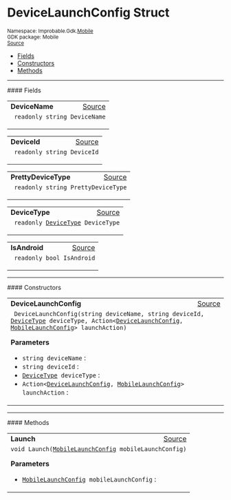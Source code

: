 
# DeviceLaunchConfig Struct
<sup>
Namespace: Improbable.Gdk.<a href="{{urlRoot}}/api/mobile-index">Mobile</a><br/>
GDK package: Mobile<br/>
<a href="https://www.github.com/spatialos/gdk-for-unity/blob/51790202/workers/unity/Packages/io.improbable.gdk.mobile/Editor/DeviceLaunchConfig.cs/#L13">Source</a>
<style>
a code {
                    padding: 0em 0.25em!important;
}
code {
                    background-color: #ffffff!important;
}
</style>
</sup>
<nav id="pageToc" class="page-toc"><ul><li><a href="#fields">Fields</a>
<li><a href="#constructors">Constructors</a>
<li><a href="#methods">Methods</a>
</ul></nav>








</p>
<hr style="width:100%; border-top-color:#d8d8d8" />
#### Fields


</p>




<table width="100%">
    <tr>
        <td style="border-right:none"><a id="devicename"></a><b>DeviceName</b></td>
        <td style="border-left:none; text-align:right"><a href="https://www.github.com/spatialos/gdk-for-unity/blob/51790202/workers/unity/Packages/io.improbable.gdk.mobile/Editor/DeviceLaunchConfig.cs/#L15">Source</a></td>
    </tr>
    <tr>
        <td colspan="2">
<code> readonly string DeviceName</code></p>


</td>
    </tr>
</table>


<table width="100%">
    <tr>
        <td style="border-right:none"><a id="deviceid"></a><b>DeviceId</b></td>
        <td style="border-left:none; text-align:right"><a href="https://www.github.com/spatialos/gdk-for-unity/blob/51790202/workers/unity/Packages/io.improbable.gdk.mobile/Editor/DeviceLaunchConfig.cs/#L16">Source</a></td>
    </tr>
    <tr>
        <td colspan="2">
<code> readonly string DeviceId</code></p>


</td>
    </tr>
</table>


<table width="100%">
    <tr>
        <td style="border-right:none"><a id="prettydevicetype"></a><b>PrettyDeviceType</b></td>
        <td style="border-left:none; text-align:right"><a href="https://www.github.com/spatialos/gdk-for-unity/blob/51790202/workers/unity/Packages/io.improbable.gdk.mobile/Editor/DeviceLaunchConfig.cs/#L17">Source</a></td>
    </tr>
    <tr>
        <td colspan="2">
<code> readonly string PrettyDeviceType</code></p>


</td>
    </tr>
</table>


<table width="100%">
    <tr>
        <td style="border-right:none"><a id="devicetype"></a><b>DeviceType</b></td>
        <td style="border-left:none; text-align:right"><a href="https://www.github.com/spatialos/gdk-for-unity/blob/51790202/workers/unity/Packages/io.improbable.gdk.mobile/Editor/DeviceLaunchConfig.cs/#L18">Source</a></td>
    </tr>
    <tr>
        <td colspan="2">
<code> readonly <a href="{{urlRoot}}/api/mobile/device-type">DeviceType</a> DeviceType</code></p>


</td>
    </tr>
</table>


<table width="100%">
    <tr>
        <td style="border-right:none"><a id="isandroid"></a><b>IsAndroid</b></td>
        <td style="border-left:none; text-align:right"><a href="https://www.github.com/spatialos/gdk-for-unity/blob/51790202/workers/unity/Packages/io.improbable.gdk.mobile/Editor/DeviceLaunchConfig.cs/#L20">Source</a></td>
    </tr>
    <tr>
        <td colspan="2">
<code> readonly bool IsAndroid</code></p>


</td>
    </tr>
</table>







</p>
<hr style="width:100%; border-top-color:#d8d8d8" />
#### Constructors


</p>




<table width="100%">
    <tr>
        <td style="border-right:none"><a id="devicelaunchconfig-string-string-devicetype-action-devicelaunchconfig-mobilelaunchconfig"></a><b>DeviceLaunchConfig</b></td>
        <td style="border-left:none; text-align:right"><a href="https://www.github.com/spatialos/gdk-for-unity/blob/51790202/workers/unity/Packages/io.improbable.gdk.mobile/Editor/DeviceLaunchConfig.cs/#L24">Source</a></td>
    </tr>
    <tr>
        <td colspan="2">
<code> DeviceLaunchConfig(string deviceName, string deviceId, <a href="{{urlRoot}}/api/mobile/device-type">DeviceType</a> deviceType, Action&lt;<a href="{{urlRoot}}/api/mobile/device-launch-config">DeviceLaunchConfig</a>, <a href="{{urlRoot}}/api/mobile/mobile-launch-config">MobileLaunchConfig</a>&gt; launchAction)</code></p>



</p>

<b>Parameters</b>

<ul>
<li><code>string deviceName</code> : </li>
<li><code>string deviceId</code> : </li>
<li><code><a href="{{urlRoot}}/api/mobile/device-type">DeviceType</a> deviceType</code> : </li>
<li><code>Action&lt;<a href="{{urlRoot}}/api/mobile/device-launch-config">DeviceLaunchConfig</a>, <a href="{{urlRoot}}/api/mobile/mobile-launch-config">MobileLaunchConfig</a>&gt; launchAction</code> : </li>
</ul>





</td>
    </tr>
</table>




</p>
<hr style="width:100%; border-top-color:#d8d8d8" />
#### Methods


</p>




<table width="100%">
    <tr>
        <td style="border-right:none"><a id="launch-mobilelaunchconfig"></a><b>Launch</b></td>
        <td style="border-left:none; text-align:right"><a href="https://www.github.com/spatialos/gdk-for-unity/blob/51790202/workers/unity/Packages/io.improbable.gdk.mobile/Editor/DeviceLaunchConfig.cs/#L34">Source</a></td>
    </tr>
    <tr>
        <td colspan="2">
<code>void Launch(<a href="{{urlRoot}}/api/mobile/mobile-launch-config">MobileLaunchConfig</a> mobileLaunchConfig)</code></p>



</p>

<b>Parameters</b>

<ul>
<li><code><a href="{{urlRoot}}/api/mobile/mobile-launch-config">MobileLaunchConfig</a> mobileLaunchConfig</code> : </li>
</ul>





</td>
    </tr>
</table>





